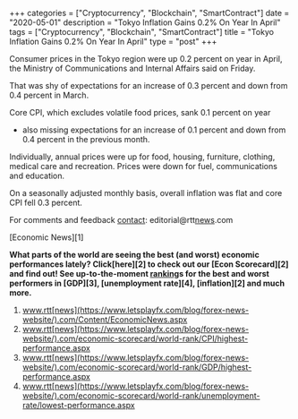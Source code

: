 +++
categories = ["Cryptocurrency", "Blockchain", "SmartContract"]
date = "2020-05-01"
description = "Tokyo Inflation Gains 0.2% On Year In April"
tags = ["Cryptocurrency", "Blockchain", "SmartContract"]
title = "Tokyo Inflation Gains 0.2% On Year In April"
type = "post"
+++

Consumer prices in the Tokyo region were up 0.2 percent on year in
April, the Ministry of Communications and Internal Affairs said on
Friday.

That was shy of expectations for an increase of 0.3 percent and down
from 0.4 percent in March.

Core CPI, which excludes volatile food prices, sank 0.1 percent on year
- also missing expectations for an increase of 0.1 percent and down from
0.4 percent in the previous month.

Individually, annual prices were up for food, housing, furniture,
clothing, medical care and recreation. Prices were down for fuel,
communications and education.

On a seasonally adjusted monthly basis, overall inflation was flat and
core CPI fell 0.3 percent.

For comments and feedback [contact](https://www.playgroundfx.com/contact/): editorial@rtt[news](https://www.letsplayfx.com/blog/forex-news-website/).com

[Economic News][1]

 **What parts of the world are seeing the best (and worst) economic
performances lately? Click[here][2] to check out our [Econ Scorecard][2]
and find out! See up-to-the-moment [ranking](https://www.playgroundfx.com/blog/crypto-exchange-ranking/)s for the best and worst
performers in [GDP][3], [unemployment rate][4], [inflation][2] and much
more.**

   1. www.rtt[news](https://www.letsplayfx.com/blog/forex-news-website/).com/Content/EconomicNews.aspx
   2. www.rtt[news](https://www.letsplayfx.com/blog/forex-news-website/).com/economic-scorecard/world-rank/CPI/highest-performance.aspx
   3. www.rtt[news](https://www.letsplayfx.com/blog/forex-news-website/).com/economic-scorecard/world-rank/GDP/highest-performance.aspx
   4. www.rtt[news](https://www.letsplayfx.com/blog/forex-news-website/).com/economic-scorecard/world-rank/unemployment-rate/lowest-performance.aspx